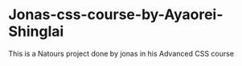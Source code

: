 # Jonas-css-course-by-Ayaorei-Shinglai
This is a Natours project done by jonas in his Advanced CSS course
